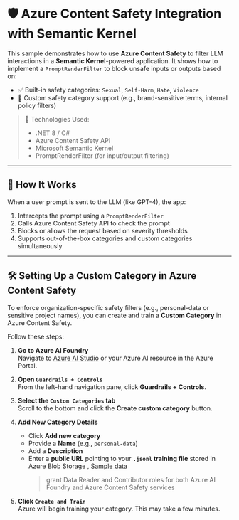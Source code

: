 # 🛡️ Azure Content Safety Integration with Semantic Kernel

This sample demonstrates how to use **Azure Content Safety** to filter LLM interactions in a **Semantic Kernel**-powered application. It shows how to implement a `PromptRenderFilter` to block unsafe inputs or outputs based on:

- ✅ Built-in safety categories: `Sexual`, `Self-Harm`, `Hate`, `Violence`
- 🔧 Custom safety category support (e.g., brand-sensitive terms, internal policy filters)

> 📌 Technologies Used:  
> - .NET 8 / C#  
> - Azure Content Safety API  
> - Microsoft Semantic Kernel  
> - PromptRenderFilter (for input/output filtering)

---

## 🧠 How It Works

When a user prompt is sent to the LLM (like GPT-4), the app:

1. Intercepts the prompt using a `PromptRenderFilter`
2. Calls Azure Content Safety API to check the prompt
3. Blocks or allows the request based on severity thresholds
4. Supports out-of-the-box categories and custom categories simultaneously

---
## 🛠️ Setting Up a Custom Category in Azure Content Safety

To enforce organization-specific safety filters (e.g., personal-data or sensitive project names), you can create and train a **Custom Category** in Azure Content Safety.

Follow these steps:

1. **Go to Azure AI Foundry**  
   Navigate to [Azure AI Studio](https://ai.azure.com/) or your Azure AI resource in the Azure Portal.

2. **Open `Guardrails + Controls`**  
   From the left-hand navigation pane, click **Guardrails + Controls**.

3. **Select the `Custom Categories` tab**  
   Scroll to the bottom and click the **Create custom category** button.

4. **Add New Category Details**  
   - Click **Add new category**
   - Provide a **Name** (e.g., `personal-data`)
   - Add a **Description**
   - Enter a **public URL** pointing to your **`.jsonl` training file** stored in Azure Blob Storage , [Sample data](https://github.com/nucleo-tidz/responsible-ai/tree/main/trainingdata)
     > grant Data Reader and Contributor roles for both Azure AI Foundry and Azure Content Safety services
5. **Click `Create and Train`**  
   Azure will begin training your category. This may take a few minutes.


